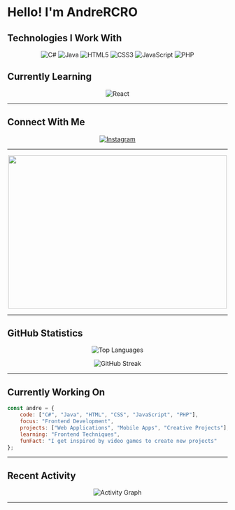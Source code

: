 # Hello! I'm AndreRCRO

## Technologies I Work With
<div align="center">

![C#](https://img.shields.io/badge/C%23-239120?style=for-the-badge&logo=c-sharp&logoColor=white)
![Java](https://img.shields.io/badge/Java-ED8B00?style=for-the-badge&logo=java&logoColor=white)
![HTML5](https://img.shields.io/badge/HTML5-E34F26?style=for-the-badge&logo=html5&logoColor=white)
![CSS3](https://img.shields.io/badge/CSS3-1572B6?style=for-the-badge&logo=css3&logoColor=white)
![JavaScript](https://img.shields.io/badge/JavaScript-F7DF1E?style=for-the-badge&logo=javascript&logoColor=black)
![PHP](https://img.shields.io/badge/PHP-777BB4?style=for-the-badge&logo=php&logoColor=white)

</div>

## Currently Learning
<div align="center">

![React](https://img.shields.io/badge/React-20232A?style=for-the-badge&logo=react&logoColor=61DAFB)

</div>

---

## Connect With Me
<div align="center">

[![Instagram](https://img.shields.io/badge/Instagram-E4405F?style=for-the-badge&logo=instagram&logoColor=white)](https://www.instagram.com/andrew_rcro?igsh=MXhrZzB4anV4MW4%3D&utm_source=qr)

</div>

---

<div align="center">
  <img src="https://media1.giphy.com/media/v1.Y2lkPTc5MGI3NjExNDBtNGVuejkzNjJ0eDI5ZTA4d3hxdTF0dWlpNnlybTM0a2IyN2YxNSZlcD12MV9pbnRlcm5hbF9naWZfYnlfaWQmY3Q9Zw/GsxDnh135hJnHDl4e9/giphy.gif" width="500" height="350"/>
</div>

---

## GitHub Statistics
<div align="center">

![Top Languages](https://github-readme-stats.vercel.app/api/top-langs/?username=AndreRCRO&layout=compact&theme=dark&hide_border=true&bg_color=0d1117&title_color=58a6ff&text_color=c9d1d9&border_radius=10)

</div>

<div align="center">

![GitHub Streak](https://github-readme-streak-stats.herokuapp.com/?user=AndreRCRO&theme=dark&hide_border=true&background=0d1117&stroke=58a6ff&ring=f85149&fire=f85149&currStreakLabel=c9d1d9&border_radius=10)

</div>

---

## Currently Working On
```javascript
const andre = {
    code: ["C#", "Java", "HTML", "CSS", "JavaScript", "PHP"],
    focus: "Frontend Development",
    projects: ["Web Applications", "Mobile Apps", "Creative Projects"],
    learning: "Frontend Techniques",
    funFact: "I get inspired by video games to create new projects"
};
```

---

## Recent Activity
<div align="center">

![Activity Graph](https://github-readme-activity-graph.vercel.app/graph?username=AndreRCRO&theme=react-dark&hide_border=true&bg_color=0d1117&color=58a6ff&line=f85149&point=c9d1d9)

</div>

---
